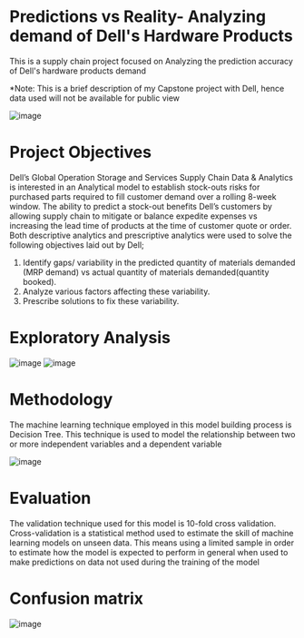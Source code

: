 # Predictions vs Reality- Analyzing demand of Dell's Hardware Products
This is a supply chain project focused on Analyzing the prediction accuracy of Dell's hardware products demand

*Note: This is a brief description of my Capstone project with Dell, hence data used will not be available for public view

![image](https://user-images.githubusercontent.com/47016027/89138187-c3d21080-d508-11ea-9abf-2b7a8095e8bd.png)

# Project Objectives 
Dell’s Global Operation Storage and Services Supply Chain Data & Analytics is interested in an Analytical model to establish stock-outs risks for purchased parts required to fill customer demand over a rolling 8-week window. The ability to predict a stock-out benefits Dell’s customers by allowing supply chain to mitigate or balance expedite expenses vs increasing the lead time of products at the time of customer quote or order. 
Both descriptive analytics and prescriptive analytics were used to solve the following objectives laid out by Dell;

1.	Identify gaps/ variability in the predicted quantity of materials demanded (MRP demand) vs actual quantity of materials demanded(quantity booked). 
2.	Analyze various factors affecting these variability.
3.  Prescribe solutions to fix these variability.
# Exploratory Analysis
![image](https://user-images.githubusercontent.com/47016027/89138733-7eaede00-d50a-11ea-95bf-47ad1f567735.png)
![image](https://user-images.githubusercontent.com/47016027/89138763-95edcb80-d50a-11ea-9dac-73210f8a1c56.png)

# Methodology
The machine learning technique employed in this model building process is Decision Tree. This technique is used to model the relationship between two or more independent variables and a dependent variable

![image](https://user-images.githubusercontent.com/47016027/89138823-d4838600-d50a-11ea-9e81-2c35ee0aac1b.png)
# Evaluation
The validation technique used for this model is 10-fold cross validation. Cross-validation is a statistical method used to estimate the skill of machine learning models on unseen data. This means using a limited sample in order to estimate how the model is expected to perform in general when used to make predictions on data not used during the training of the model
# Confusion matrix
![image](https://user-images.githubusercontent.com/47016027/89138927-304e0f00-d50b-11ea-993b-5c225b0d24c6.png)
